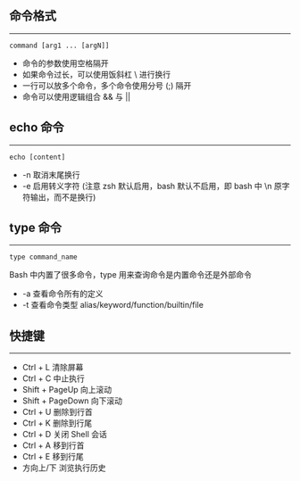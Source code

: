 ## 命令格式

---

`command [arg1 ... [argN]]`

- 命令的参数使用空格隔开
- 如果命令过长，可以使用饭斜杠 \ 进行换行
- 一行可以放多个命令，多个命令使用分号 (;) 隔开
- 命令可以使用逻辑组合 && 与 ||

## echo 命令

---

`echo [content]`

- -n 取消末尾换行
- -e  启用转义字符 (注意 zsh 默认启用，bash 默认不启用，即 bash 中 \n 原字符输出，而不是换行)



## type 命令

---

`type command_name`

Bash 中内置了很多命令，type 用来查询命令是内置命令还是外部命令

- -a 查看命令所有的定义
- -t 查看命令类型  alias/keyword/function/builtin/file



## 快捷键

---



- Ctrl + L   清除屏幕
- Ctrl + C   中止执行
- Shift + PageUp 向上滚动
- Shift + PageDown 向下滚动
- Ctrl + U 删除到行首
- Ctrl + K 删除到行尾
- Ctrl + D 关闭 Shell 会话
- Ctrl + A 移到行首
- Ctrl + E 移到行尾
- 方向上/下 浏览执行历史

